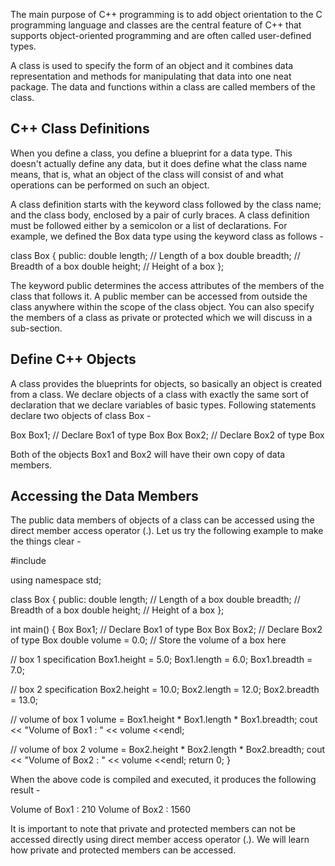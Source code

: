The main purpose of C++ programming is to add object orientation to the C programming language and classes are the central feature of C++ that supports object-oriented programming and are often called user-defined types.

A class is used to specify the form of an object and it combines data representation and methods for manipulating that data into one neat package. The data and functions within a class are called members of the class.

C++ Class Definitions
---------------------

When you define a class, you define a blueprint for a data type. This doesn't actually define any data, but it does define what the class name means, that is, what an object of the class will consist of and what operations can be performed on such an object.

A class definition starts with the keyword class followed by the class name; and the class body, enclosed by a pair of curly braces. A class definition must be followed either by a semicolon or a list of declarations. For example, we defined the Box data type using the keyword class as follows -

class Box {
   public:
      double length;   // Length of a box
      double breadth;  // Breadth of a box
      double height;   // Height of a box
};

The keyword public determines the access attributes of the members of the class that follows it. A public member can be accessed from outside the class anywhere within the scope of the class object. You can also specify the members of a class as private or protected which we will discuss in a sub-section.

Define C++ Objects
------------------

A class provides the blueprints for objects, so basically an object is created from a class. We declare objects of a class with exactly the same sort of declaration that we declare variables of basic types. Following statements declare two objects of class Box -

Box Box1;          // Declare Box1 of type Box
Box Box2;          // Declare Box2 of type Box

Both of the objects Box1 and Box2 will have their own copy of data members.

Accessing the Data Members
--------------------------

The public data members of objects of a class can be accessed using the direct member access operator (.). Let us try the following example to make the things clear -


#include <iostream>

using namespace std;

class Box {
   public:
      double length;   // Length of a box
      double breadth;  // Breadth of a box
      double height;   // Height of a box
};

int main() {
   Box Box1;        // Declare Box1 of type Box
   Box Box2;        // Declare Box2 of type Box
   double volume = 0.0;     // Store the volume of a box here
 
   // box 1 specification
   Box1.height = 5.0; 
   Box1.length = 6.0; 
   Box1.breadth = 7.0;

   // box 2 specification
   Box2.height = 10.0;
   Box2.length = 12.0;
   Box2.breadth = 13.0;
   
   // volume of box 1
   volume = Box1.height * Box1.length * Box1.breadth;
   cout << "Volume of Box1 : " << volume <<endl;

   // volume of box 2
   volume = Box2.height * Box2.length * Box2.breadth;
   cout << "Volume of Box2 : " << volume <<endl;
   return 0;
}

When the above code is compiled and executed, it produces the following result -

Volume of Box1 : 210
Volume of Box2 : 1560

It is important to note that private and protected members can not be accessed directly using direct member access operator (.). We will learn how private and protected members can be accessed.
